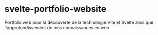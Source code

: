 # svelte-portfolio-website
Portfolio web pour la découverte de la technologie Vite et Svelte ainsi que l'approfondissement de mes connaissances en web
